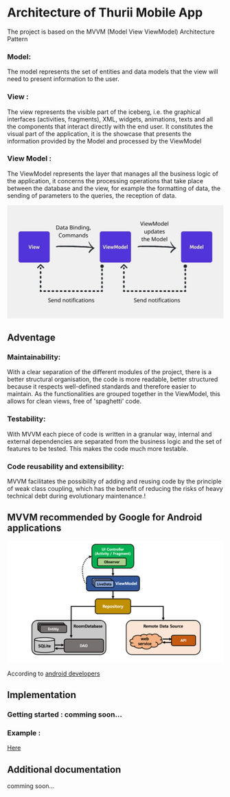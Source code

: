 # Architecture of Thurii Mobile App

The project is based on the MVVM (Model View ViewModel) Architecture Pattern

### Model:
The model represents the set of entities and data models that the view will need to present information to the user.

### View :

The view represents the visible part of the iceberg, i.e. the graphical interfaces (activities, fragments), XML, widgets, animations, texts and all the components that interact directly with the end user. It constitutes the visual part of the application, it is the showcase that presents the information provided by the Model and processed by the ViewModel

### View Model :

The ViewModel represents the layer that manages all the business logic of the application, it concerns the processing operations that take place between the database and the view, for example the formatting of data, the sending of parameters to the queries, the reception of data.

<img alt="schema MVVM" src="./docs_imgs/mvvm.jpeg">

## Adventage

### Maintainability: 
With a clear separation of the different modules of the project, there is a better structural organisation, the code is more readable, better structured because it respects well-defined standards and therefore easier to maintain. As the functionalities are grouped together in the ViewModel, this allows for clean views, free of 'spaghetti' code.

### Testability: 
With MVVM each piece of code is written in a granular way, internal and external dependencies are separated from the business logic and the set of features to be tested. This makes the code much more testable.

### Code reusability and extensibility: 
MVVM facilitates the possibility of adding and reusing code by the principle of weak class coupling, which has the benefit of reducing the risks of heavy technical debt during evolutionary maintenance.!


## MVVM recommended by Google for Android applications

<img alt="google MVVM" src="./docs_imgs/google_mvvm.png">

According to [android developers](https://developer.android.com/topic/architecture)

## Implementation

### Getting started : comming soon...

### Example :

[Here](https://github.com/larroyo3/Example_Thurii_App)

## Additional documentation

comming soon...
